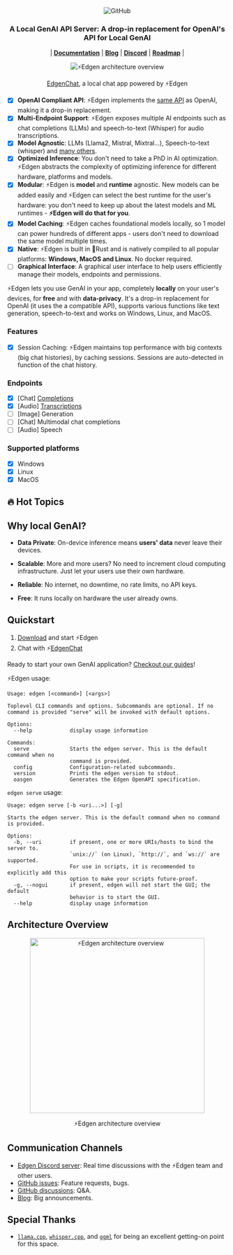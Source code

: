 <p align="center">
    <img alt="GitHub" src="https://img.shields.io/github/license/edgenai/edgen">
    <!-- TODO: uncomment to show discord -->
    <!-- <img alt="Discord" src="https://img.shields.io/discord/1163068604074426408?logo=discord&label=Discord&link=https%3A%2F%2Fdiscord.gg%2FMMUcgBtV"> -->
</p>

<h3 align="center">
    A Local GenAI API Server: A drop-in replacement for OpenAI's API for Local GenAI
</h3>

<p align="center">
    |
    <!-- TODO: add proper links -->
    <a href="https://docs.edgen.co"><b>Documentation</b></a> |
    <a href="https://blog.edgen.co"><b>Blog</b></a> |
    <a href="https://discord.gg/QUXbwqdMRs"><b>Discord</b></a> |
    <a href="https://github.com/orgs/edgenai/projects/1/views/1"><b>Roadmap</b></a> |
</p>

<div align="center">
    <img src="https://edgen.co/images/demo.gif" alt="⚡Edgen architecture overview">
    <p align="center">
        <a href="https://chat.edgen.co">EdgenChat</a>, a local chat app powered by ⚡Edgen
    </p>
</div>

- [x] **OpenAI Compliant API**: ⚡Edgen implements the [same API](https://docs.edgen.co/api-reference) as OpenAI, making it a drop-in replacement.
- [x] **Multi-Endpoint Support**: ⚡Edgen exposes multiple AI endpoints such as chat completions (LLMs) and speech-to-text (Whisper) for audio transcriptions.
- [x] **Model Agnostic**: LLMs (Llama2, Mistral, Mixtral...), Speech-to-text (whisper) and [many others](https://docs.edgen.co/documentation/models).
- [x] **Optimized Inference**: You don't need to take a PhD in AI optimization. ⚡Edgen abstracts the complexity of optimizing inference for different hardware, platforms and models.
- [x] **Modular**: ⚡Edgen is **model** and **runtime** agnostic. New models can be added easily and ⚡Edgen can select the best runtime for the user's hardware: you don't need to keep up about the latest models and ML runtimes - **⚡Edgen will do that for you**.
- [x] **Model Caching**: ⚡Edgen caches foundational models locally, so 1 model can power hundreds of different apps - users don't need to download the same model multiple times.
- [x] **Native**: ⚡Edgen is built in 🦀Rust and is natively compiled to all popular platforms: **Windows, MacOS and Linux**. No docker required.
- [ ] **Graphical Interface**: A graphical user interface to help users efficiently manage their models, endpoints and permissions.

⚡Edgen lets you use GenAI in your app, completely **locally** on your user's devices, for **free** and with **data-privacy**. It's a drop-in replacement for OpenAI (it uses the a compatible API), supports various functions like text generation, speech-to-text and works on Windows, Linux, and MacOS.

### Features

- [x] Session Caching: ⚡Edgen maintains top performance with big contexts (big chat histories), by caching sessions. Sessions are auto-detected in function of the chat history.

### Endpoints

- [x] \[Chat\] [Completions](https://docs.edgen.co/api-reference/chat)
- [x] \[Audio\] [Transcriptions](https://docs.edgen.co/api-reference/audio)
- [ ] \[Image\] Generation
- [ ] \[Chat\] Multimodal chat completions
- [ ] \[Audio\] Speech

### Supported platforms

- [x] Windows
- [x] Linux
- [x] MacOS

## 🔥 Hot Topics

## Why local GenAI?

- **Data Private**: On-device inference means **users' data** never leave their devices.

- **Scalable**: More and more users? No need to increment cloud computing infrastructure. Just let your users use their own hardware.

- **Reliable**: No internet, no downtime, no rate limits, no API keys.

- **Free**: It runs locally on hardware the user already owns.

## Quickstart

1. [Download](https://edgen.co/download) and start ⚡Edgen
2. Chat with ⚡[EdgenChat](https://chat.edgen.co)

Ready to start your own GenAI application? [Checkout our guides](https://docs.edgen.co/guides)!

⚡Edgen usage:

```
Usage: edgen [<command>] [<args>]

Toplevel CLI commands and options. Subcommands are optional. If no command is provided "serve" will be invoked with default options.

Options:
  --help            display usage information

Commands:
  serve             Starts the edgen server. This is the default command when no
                    command is provided.
  config            Configuration-related subcommands.
  version           Prints the edgen version to stdout.
  oasgen            Generates the Edgen OpenAPI specification.
```

`edgen serve` usage:

```
Usage: edgen serve [-b <uri...>] [-g]

Starts the edgen server. This is the default command when no command is provided.

Options:
  -b, --uri         if present, one or more URIs/hosts to bind the server to.
                    `unix://` (on Linux), `http://`, and `ws://` are supported.
                    For use in scripts, it is recommended to explicitly add this
                    option to make your scripts future-proof.
  -g, --nogui       if present, edgen will not start the GUI; the default
                    behavior is to start the GUI.
  --help            display usage information
```

## Architecture Overview

<div align="center">
    <img src="docs/assets/edgen_architecture_overview.svg" alt="⚡Edgen architecture overview" width="400">
    <p align="center">⚡Edgen architecture overview</p>
</div>

## Communication Channels

- [Edgen Discord server](https://discord.gg/QUXbwqdMRs): Real time discussions with the ⚡Edgen team and other users.
- [GitHub issues](https://github.com/edgenai/edgen/issues): Feature requests, bugs.
- [GitHub discussions](https://github.com/edgenai/edgen/discussions/): Q&A.
- [Blog](https://blog.edgen.co): Big announcements.

## Special Thanks

- [`llama.cpp`](https://github.com/ggerganov/llama.cpp/tree/master),
  [`whisper.cpp`](https://github.com/ggerganov/whisper.cpp), and [`ggml`](https://github.com/ggerganov/ggml) for being
  an excellent getting-on point for this space.
